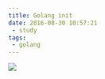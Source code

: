 ```yaml
---
title: Golang init
date: 2016-08-30 10:57:21
 - study
tags:
 - golang
---
```

![](http://ww1.sinaimg.cn/large/772d7a33jw1f7m9l74lqvj20qc0bnjta.jpg)
